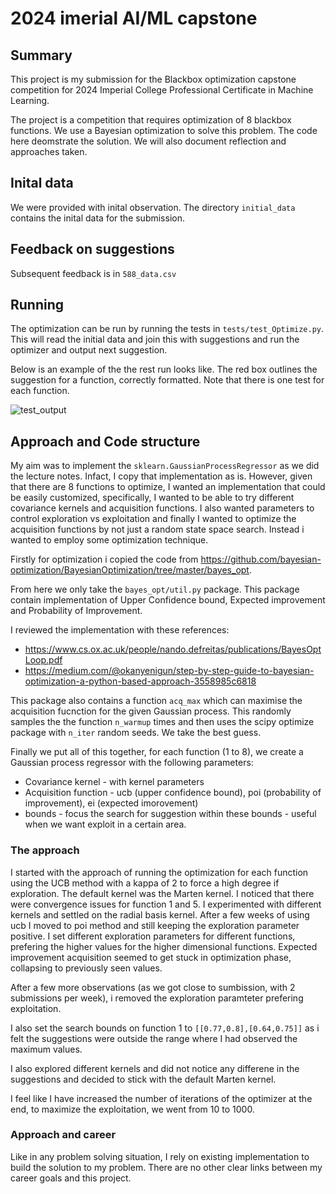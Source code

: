 # 2024 imerial AI/ML capstone

## Summary
This project is my submission for the Blackbox optimization capstone competition for 2024 Imperial College Professional Certificate in Machine Learning.

The project is a competition that requires optimization of 8 blackbox functions. We use a Bayesian optimization to solve this problem.
The code here deomstrate the solution. We will also document reflection and approaches taken.

## Inital data
We were provided with  inital observation. The directory `initial_data` contains the inital data for the submission.

## Feedback on suggestions
Subsequent feedback is in `588_data.csv`

## Running 
The optimization can be run by running the tests in `tests/test_Optimize.py`.
This will read the initial data and join this with suggestions and run the optimizer and output next suggestion.

Below is an example of the the rest run looks like. The red box outlines the suggestion for a function, correctly formatted. Note that there is one test for each function.

![test_output](https://github.com/user-attachments/assets/8e5056d6-6b47-490c-a165-bb5faebb0cb5)


## Approach and Code structure

My aim was to implement the `sklearn.GaussianProcessRegressor` as we did the lecture notes. Infact, I copy that implementation as is. However, given that there are 8 functions to optimize, I wanted an implementation that could be easily customized, specifically, I wanted to be able to try different covariance kernels and acquisition functions. I also wanted parameters to control exploration vs exploitation and finally I wanted to optimize the acquisition functions by not just a random state space search. Instead i wanted to employ some optimization technique.

Firstly for optimization i copied the code from https://github.com/bayesian-optimization/BayesianOptimization/tree/master/bayes_opt.

From here we only take the `bayes_opt/util.py` package. This package contain implementation of Upper Confidence bound, Expected improvement and Probability of Improvement.

I reviewed the implementation with these references: 
* https://www.cs.ox.ac.uk/people/nando.defreitas/publications/BayesOptLoop.pdf
* https://medium.com/@okanyenigun/step-by-step-guide-to-bayesian-optimization-a-python-based-approach-3558985c6818

This package also contains a function `acq_max` which can maximise the acquisition fucnction for the given Gaussian process. This randomly samples the the function `n_warmup` times and then uses the scipy optimize package with `n_iter` random seeds. We take the best guess.

Finally we put all of this together, for each function (1 to 8), we create a Gaussian process regressor with the following parameters:
* Covariance kernel - with kernel parameters
* Acquisition function - ucb (upper confidence bound), poi (probability of improvement), ei (expected imorovement)
* bounds - focus the search for suggestion within these bounds - useful when we want exploit in a certain area.


### The approach

I started with the approach of running the optimization for each function using the UCB method with a kappa of 2 to force a high degree if exploration. The default kernel was the Marten kernel. I noticed that there were convergence issues for function 1 and 5. I experimented with different kernels and settled on the radial basis kernel. After a few weeks of using ucb I moved to poi method and still keeping the exploration parameter positive. I set different exploration parameters for different functions, prefering the higher values for the higher dimensional functions. Expected improvement acquisition seemed to get stuck in optimization phase, collapsing to previously seen values.

After a few more observations (as we got close to sumbission, with 2 submissions per week), i removed the exploration paramteter prefering exploitation.

I also set the search bounds on function 1 to `[[0.77,0.8],[0.64,0.75]]` as i felt the suggestions were outside the range where I had observed the maximum values.

I also explored different kernels and did not notice any differene in the suggestions and decided to stick with the default Marten kernel.

I feel like I have increased the number of iterations of the optimizer at the end, to maximize the exploitation, we went from 10 to 1000.


### Approach and career

Like in any problem solving situation, I rely on existing implementation to build the solution to my problem. There are no other clear links between my career goals and this project.
